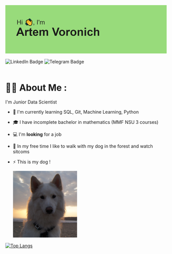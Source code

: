 ![](/header.png)

<div id="badges">
  <a style="text-decoration: none; href="https://linkedin.com/in/artem-voronich-">
    <img src="https://img.shields.io/badge/LinkedIn-blue?style=for-the-badge&logo=linkedin&logoColor=white&color=%234384bf" alt = "LinkedIn Badge"/>
  </a>
  <a style="text-decoration: none; href="https://t.me/Art_Vrnc">
    <img src="https://img.shields.io/badge/Telegram-blue?style=for-the-badge&logo=telegram&logoColor=white" alt = "Telegram Badge"/>
  </a>
</div>

<div id="badges">
<img src="https://komarev.com/ghpvc/?username=ArT669&style=flat-square&color=green" alt=""/>
</div>

# :man_technologist: About Me :

I'm Junior Data Scientist

- :seedling: I'm currently learning SQL, Git, Machine Learning, Python

- :mortar_board: I have incomplete bachelor in mathematics (MMF NSU 3 courses)

- :computer: I'm **looking** for a job

- :evergreen_tree: In my free time I like to walk with my dog in the forest and watch sitcoms

- :zap: This is my dog !
  
  <img src="https://github.com/ArT669/ArT669/blob/79d6e9dc52f65940cb71ede097db42e808d10f69/DSC04763_.JPG" width="200"/>

[![Top Langs](https://github-readme-stats.vercel.app/api/top-langs/?username=ArT669&layout=compact)](https://github.com/anuraghazra/github-readme-stats)
<!--
**ArT669/ArT669** is a ✨ _special_ ✨ repository because its `README.md` (this file) appears on your GitHub profile.

Here are some ideas to get you started:

- 🔭 I’m currently working on ...
- 🌱 I’m currently learning ...
- 👯 I’m looking to collaborate on ...
- 🤔 I’m looking for help with ...
- 💬 Ask me about ...
- 📫 How to reach me: ...
- 😄 Pronouns: ...
- ⚡ Fun fact: ...
-->
